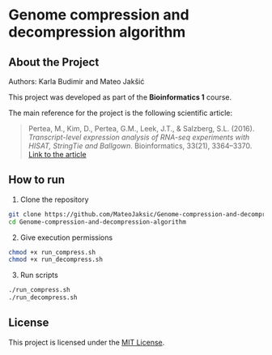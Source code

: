 # Genome compression and decompression algorithm

## About the Project

Authors: Karla Budimir and Mateo Jakšić

This project was developed as part of the **Bioinformatics 1** course.  

The main reference for the project is the following scientific article:

> Pertea, M., Kim, D., Pertea, G.M., Leek, J.T., & Salzberg, S.L. (2016). *Transcript-level expression analysis of RNA-seq experiments with HISAT, StringTie and Ballgown*. Bioinformatics, 33(21), 3364–3370.  
> [Link to the article](https://academic.oup.com/bioinformatics/article/33/21/3364/3885699?login=true)

## How to run

1. Clone the repository

```bash
git clone https://github.com/MateoJaksic/Genome-compression-and-decompression-algorithm.git
cd Genome-compression-and-decompression-algorithm
```

2. Give execution permissions

```bash
chmod +x run_compress.sh
chmod +x run_decompress.sh
```

3. Run scripts

```bash
./run_compress.sh
./run_decompress.sh
```

## License

This project is licensed under the [MIT License](./LICENSE).